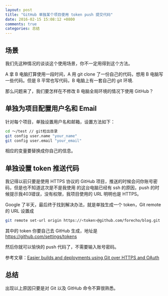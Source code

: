 ```yaml
---
layout: post
title: "GitHub 单独某个项目使用 token push 提交代码"
date: 2016-02-15 15:08:12 +0800
comments: true
categories: 总结
---
```

## 场景

我们先这种情况的谈谈这个使用场景，你不一定用得到这个方法。

A 拿 B 电脑打算使用一段时间，A 用 git clone 了一份自己的代码，想用 B 电脑写一些代码。但是 B 平常也写代码，B 电脑上有一套自己的 git 环境.

那么问题来了，我们要怎样在不修改 B 电脑全局环境的情况下使用 GitHub？

## 单独为项目配置用户名和 Email

<!--more-->

针对每个项目，单独设置用户名和邮箱，设置方法如下：

```sh
cd ～/test // git检出目录
git config user.name "your_name"
git config user.email "your_email"
```
相应的变量要替换成你自己的信息。

## 单独设置 token 推送代码

我记得以前只要是使用 HTTPS 协议的 GitHub 项目，推送的时候会问你账号密码，但是也不知道这次是不是我使用
的这台电脑已经有 ssh 的原因，push 的时候提示我403错误，没有权限，我项目使用的 URL 明明也是 HTTPS。

Google 了半天，最后终于找到解决办法，就是单独生成一个 token，Git remote 的 URL 设置成 

```sh
git remote set-url origin https://<token>@github.com/forecho/blog.git
```
其中的 token 你要自己去 GitHub 生成，地址是 <https://github.com/settings/tokens>

然后你就可以愉快的 push 代码了，不需要输入账号密码。

参考文章：[Easier builds and deployments using Git over HTTPS and OAuth](https://github.com/blog/1270-easier-builds-and-deployments-using-git-over-https-and-oauth)

## 总结

出现以上原因只要是对 Git 以及 GitHub 命令不算很熟悉。

